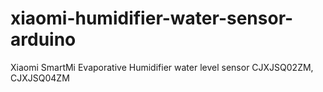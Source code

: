 # xiaomi-humidifier-water-sensor-arduino
Xiaomi SmartMi Evaporative Humidifier water level sensor CJXJSQ02ZM, CJXJSQ04ZM

